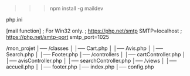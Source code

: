 

>>> npm install -g maildev

php.ini


[mail function]
; For Win32 only.
; https://php.net/smtp
SMTP=localhost
; https://php.net/smtp-port
smtp_port=1025

/mon_projet
│── /classes
│   │── Cart.php
│   │── Avis.php
│   │── Search.php
│   │── Footer.php
│── /controllers
│   │── cartController.php
│   │── avisController.php
│   │── searchController.php
│── /views
│   │── accueil.php
│   │── footer.php
│── index.php
│── config.php
